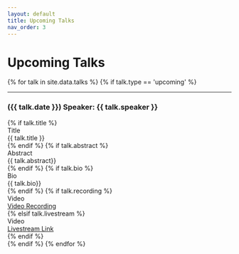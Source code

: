 ```yaml
---
layout: default
title: Upcoming Talks
nav_order: 3
---
```


# Upcoming Talks

<div class="talks-list">
  {% for talk in site.data.talks %}
    {% if talk.type == 'upcoming' %}
      <!-- <br> -->
      <hr>
      <div class="talk-container">
        <h3 class="talk-presenter">({{ talk.date }}) Speaker: {{ talk.speaker }}</h3>
        {% if talk.title %}
          <div class="talk-subtitle">Title</div>
          <div>{{ talk.title }}</div>
        {% endif %}
          {% if talk.abstract %}
            <div class="talk-subtitle">Abstract</div>
            <div> {{ talk.abstract}}</div>
          {% endif %}
          {% if talk.bio %}
            <div class="talk-subtitle">Bio</div>
            <div> {{ talk.bio}}</div>
          {% endif %}  
          {% if talk.recording %}
            <div class="talk-subtitle">Video</div>
            <div><a href="{{ talk.recording }}">Video Recording</a></div>
          {% elsif talk.livestream %}
            <div class="talk-subtitle">Video</div>
            <div><a href="{{ talk.livesteam }}">Livestream Link</a></div>
          {% endif %}        
      </div>
    {% endif %}
  {% endfor %}
</div>